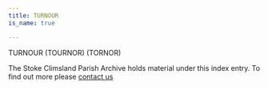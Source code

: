 ```yaml
---
title: TURNOUR
is_name: true

---
```


TURNOUR (TOURNOR) (TORNOR)


The Stoke Climsland Parish Archive holds material under this index entry. To find out more please [contact us](/contact/)
